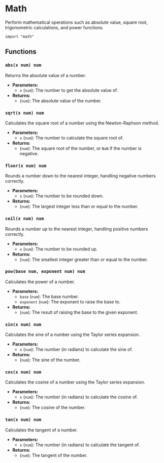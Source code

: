 # Math

Perform mathematical operations such as absolute value, square root, trigonometric calculations, and power functions.


```u hl_lines="1"
import "math"
```

## Functions

### `abs(x num) num`
Returns the absolute value of a number.

- **Parameters:**
  - `x` (`num`): The number to get the absolute value of.
- **Returns:**
  - (`num`): The absolute value of the number.

### `sqrt(x num) num`
Calculates the square root of a number using the Newton-Raphson method.

- **Parameters:**
  - `x` (`num`): The number to calculate the square root of.
- **Returns:**
  - (`num`): The square root of the number, or `NaN` if the number is negative.

### `floor(x num) num`
Rounds a number down to the nearest integer, handling negative numbers correctly.

- **Parameters:**
  - `x` (`num`): The number to be rounded down.
- **Returns:**
  - (`num`): The largest integer less than or equal to the number.

### `ceil(x num) num`
Rounds a number up to the nearest integer, handling positive numbers correctly.

- **Parameters:**
  - `x` (`num`): The number to be rounded up.
- **Returns:**
  - (`num`): The smallest integer greater than or equal to the number.

### `pow(base num, exponent num) num`
Calculates the power of a number.

- **Parameters:**
  - `base` (`num`): The base number.
  - `exponent` (`num`): The exponent to raise the base to.
- **Returns:**
  - (`num`): The result of raising the base to the given exponent.

### `sin(x num) num`
Calculates the sine of a number using the Taylor series expansion.

- **Parameters:**
  - `x` (`num`): The number (in radians) to calculate the sine of.
- **Returns:**
  - (`num`): The sine of the number.

### `cos(x num) num`
Calculates the cosine of a number using the Taylor series expansion.

- **Parameters:**
  - `x` (`num`): The number (in radians) to calculate the cosine of.
- **Returns:**
  - (`num`): The cosine of the number.

### `tan(x num) num`
Calculates the tangent of a number.

- **Parameters:**
  - `x` (`num`): The number (in radians) to calculate the tangent of.
- **Returns:**
  - (`num`): The tangent of the number.
